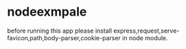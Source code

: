 # nodeexmpale

before running this app
please install express,request,serve-favicon,path,body-parser,cookie-parser in node module.
